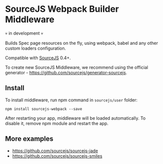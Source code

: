 # SourceJS Webpack Builder Middleware

:skull: in development :skull:

Builds Spec page resources on the fly, using webpack, babel and any other custom loaders configuration.

Compatible with [SourceJS](http://sourcejs.com) 0.4+.

To create new SourceJS Middleware, we recommend using the official generator - https://github.com/sourcejs/generator-sourcejs.

## Install

To install middleware, run npm command in `sourcejs/user` folder:

```
npm install sourcejs-webpack --save
```

After restarting your app, middleware will be loaded automatically. To disable it, remove npm module and restart the app.

## More examples

* https://github.com/sourcejs/sourcejs-jade
* https://github.com/sourcejs/sourcejs-smiles